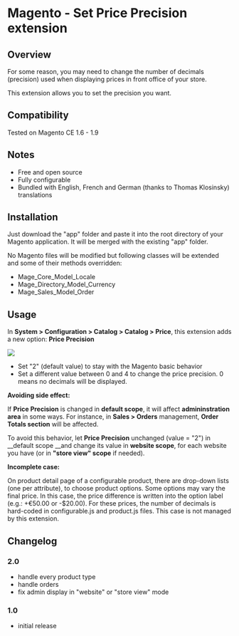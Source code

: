 # Magento - Set Price Precision extension

## Overview
For some reason, you may need to change the number of decimals (precision) used when displaying prices in front office of your store.

This extension allows you to set the precision you want.

## Compatibility
Tested on Magento CE 1.6 - 1.9

## Notes
* Free and open source
* Fully configurable
* Bundled with English, French and German (thanks to Thomas Klosinsky) translations

## Installation
Just download the "app" folder and paste it into the root directory of your Magento application. It will be merged with the existing "app" folder.

No Magento files will be modified but following classes will be extended and some of their methods overridden:

* Mage\_Core\_Model\_Locale
* Mage\_Directory\_Model\_Currency
* Mage\_Sales\_Model\_Order

## Usage
In __System > Configuration > Catalog > Catalog > Price__, this extension adds a new option: __Price Precision__

![](http://2.bp.blogspot.com/-4lObp8MYMhE/UIFNsM6d5ZI/AAAAAAAALM8/_5qEZsH0Q4k/s1600/precision.png)

* Set "2" (default value) to stay with the Magento basic behavior
* Set a different value between 0 and 4 to change the price precision. 0 means no decimals will be displayed.

__Avoiding side effect:__

If __Price Precision__ is changed in __default scope__, it will affect __admininstration area__ in some ways. For instance, in __Sales > Orders__ management, __Order Totals section__ will be affected.

To avoid this behavior, let __Price Precision__ unchanged (value = "2") in __default scope __and change its value in __website scope__, for each website you have (or in __"store view" scope__ if needed).

__Incomplete case:__

On product detail page of a configurable product, there are drop-down lists (one per attribute), to choose product options. Some options may vary the final price. In this case, the price difference is written into the option label (e.g.: +€50.00 or -$20.00). For these prices, the number of decimals is hard-coded in configurable.js and product.js files. This case is not managed by this extension.

## Changelog
### 2.0
* handle every product type
* handle orders
* fix admin display in "website" or "store view" mode

### 1.0
* initial release
